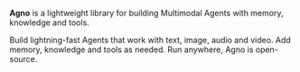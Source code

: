 **Agno** is a lightweight library for building Multimodal Agents with memory, knowledge and tools.

Build lightning-fast Agents that work with text, image, audio and video. Add memory, knowledge and tools as needed. Run anywhere, Agno is open-source.
